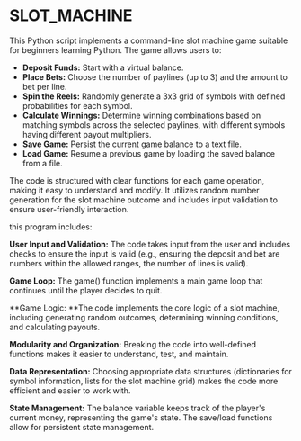 # SLOT_MACHINE

This Python script implements a command-line slot machine game suitable for beginners learning Python. The game allows users to:

* **Deposit Funds:** Start with a virtual balance.
* **Place Bets:** Choose the number of paylines (up to 3) and the amount to bet per line.
* **Spin the Reels:** Randomly generate a 3x3 grid of symbols with defined probabilities for each symbol.
* **Calculate Winnings:** Determine winning combinations based on matching symbols across the selected paylines, with different symbols having different payout multipliers.
* **Save Game:** Persist the current game balance to a text file.
* **Load Game:** Resume a previous game by loading the saved balance from a file.

The code is structured with clear functions for each game operation, making it easy to understand and modify. It utilizes random number generation for the slot machine outcome and includes input validation to ensure user-friendly interaction.


this program includes:

**User Input and Validation:** The code takes input from the user and includes checks to ensure the input is valid (e.g., ensuring the deposit and bet are numbers within the allowed ranges, the number of lines is valid).


**Game Loop:** The game() function implements a main game loop that continues until the player decides to quit.

**Game Logic: **The code implements the core logic of a slot machine, including generating random outcomes, determining winning conditions, and calculating payouts.

**Modularity and Organization:** Breaking the code into well-defined functions makes it easier to understand, test, and maintain.

**Data Representation:** Choosing appropriate data structures (dictionaries for symbol information, lists for the slot machine grid) makes the code more efficient and easier to work with.

**State Management:** The balance variable keeps track of the player's current money, representing the game's state. The save/load functions allow for persistent state management.

